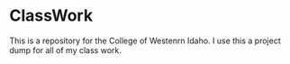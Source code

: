 # ClassWork
This is a repository for the College of Westenrn Idaho. I use this a project dump for all of my class work. 
